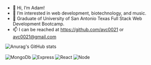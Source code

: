 - 👋 Hi, I’m Adam!
- 👀 I’m interested in web development, biotechnology, and music.
- 🌱 Graduate of University of San Antonio Texas Full Stack Web Development Bootcamp. 
- 📫 I can be reached at https://github.com/avc0021 or avc0021@gmail.com

![Anurag's GitHub stats](https://github-readme-stats.vercel.app/api?username=avc0021&anuraghazra&show_icons=true&theme=algolia&hide=stars)</br>
</br>
![MongoDb](https://img.shields.io/badge/MongoDB-4EA94B?style=for-the-badge&logo=mongodb&logoColor=white)
![Express](https://img.shields.io/badge/Express.js-000000?style=for-the-badge&logo=express&logoColor=white)
![React](https://img.shields.io/badge/React-20232A?style=for-the-badge&logo=react&logoColor=61DAFB)
![Node](https://img.shields.io/badge/Node.js-339933?style=for-the-badge&logo=nodedotjs&logoColor=white)

